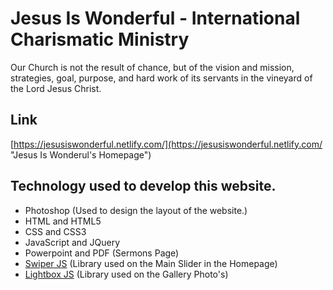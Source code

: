 # Jesus Is Wonderful - International Charismatic Ministry
Our Church is not the result of chance, but of the vision and mission, strategies, goal, purpose, and hard work of its servants in the vineyard of the Lord Jesus Christ.

## Link
[https://jesusiswonderful.netlify.com/](https://jesusiswonderful.netlify.com/ "Jesus Is Wonderul's Homepage")

## Technology used to develop this website.
- Photoshop (Used to design the layout of the website.)
- HTML and HTML5
- CSS and CSS3
- JavaScript and JQuery
- Powerpoint and PDF (Sermons Page)
- [Swiper JS](https://swiperjs.com/) (Library used on the Main Slider in the Homepage)
- [Lightbox JS](https://lokeshdhakar.com/projects/lightbox2/) (Library used on the Gallery Photo's)
